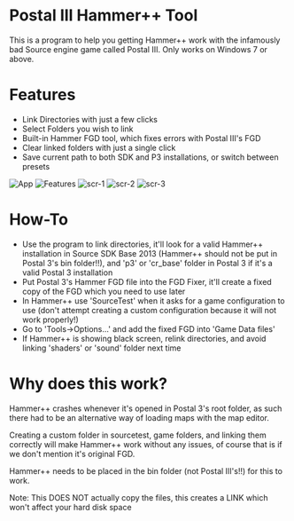 # Postal III Hammer++ Tool
This is a program to help you getting Hammer++ work with the infamously bad Source engine game called Postal III. Only works on Windows 7 or above.

# Features
- Link Directories with just a few clicks
- Select Folders you wish to link
- Built-in Hammer FGD tool, which fixes errors with Postal III's FGD
- Clear linked folders with just a single click
- Save current path to both SDK and P3 installations, or switch between presets

![App](https://i.imgur.com/e63Xsia.png)
![Features](https://i.imgur.com/8ujpwC9.png)
![scr-1](https://imgur.com/i3TwxXu.png)
![scr-2](https://imgur.com/E2ZGByn.png)
![scr-3](https://imgur.com/gm3k6ye.png)

# How-To
- Use the program to link directories, it'll look for a valid Hammer++ installation in Source SDK Base 2013 (Hammer++ should not be put in Postal 3's bin folder!!), and 'p3' or 'cr_base' folder in Postal 3 if it's a valid Postal 3 installation
- Put Postal 3's Hammer FGD file into the FGD Fixer, it'll create a fixed copy of the FGD which you need to use later
- In Hammer++ use 'SourceTest' when it asks for a game configuration to use (don't attempt creating a custom configuration because it will not work properly!)
- Go to 'Tools->Options...' and add the fixed FGD into 'Game Data files'
- If Hammer++ is showing black screen, relink directories, and avoid linking 'shaders' or 'sound' folder next time

# Why does this work?
Hammer++ crashes whenever it's opened in Postal 3's root folder, as such there had to be an alternative way of loading maps with the map editor.

Creating a custom folder in sourcetest, game folders, and linking them correctly will make Hammer++ work without any issues, of course that is if we don't mention it's original FGD.

Hammer++ needs to be placed in the bin folder (not Postal III's!!) for this to work.

Note: This DOES NOT actually copy the files, this creates a LINK which won't affect your hard disk space
